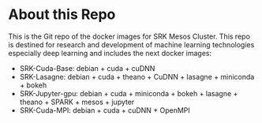 # About this Repo

This is the Git repo of the docker images for SRK Mesos Cluster. This repo is destined for research and development of machine learning technologies especially deep learning and includes the next docker images:
 - SRK-Cuda-Base: debian + cuda + cuDNN
 - SRK-Lasagne: debian + cuda + theano + CuDNN + lasagne + miniconda + bokeh 
 - SRK-Jupyter-gpu: debian + cuda + miniconda + bokeh + lasagne + theano + SPARK + mesos + jupyter
 - SRK-Cuda-MPI: debian + cuda + cuDNN + OpenMPI
